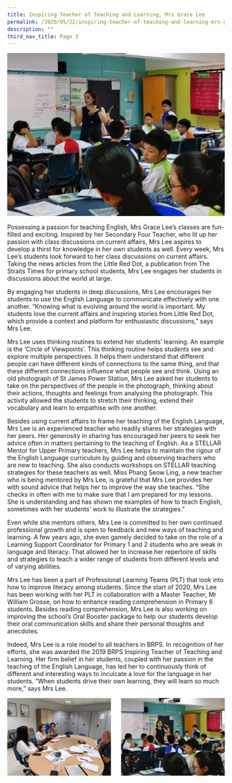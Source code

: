 ```yaml
---
title: Inspiring Teacher of Teaching and Learning, Mrs Grace Lee
permalink: /2020/05/22/inspiring-teacher-of-teaching-and-learning-mrs-grace-lee/
description: ""
third_nav_title: Page 3
---
```

<img src="/images/IMG_20200110_130027-1024x768.jpeg">
<p>Possessing a passion for teaching English, Mrs Grace Lee’s classes are fun-filled and exciting. Inspired by her Secondary Four Teacher, who lit up her passion with class discussions on current affairs, Mrs Lee aspires to develop a thirst for knowledge in her own students as well. Every week, Mrs Lee’s students look forward to her class discussions on current affairs. Taking the news articles from the Little Red Dot, a publication from The Straits Times for primary school students, Mrs Lee engages her students in discussions about the world at large.</p>
<p>By engaging her students in deep discussions, Mrs Lee encourages her students to use the English Language to communicate effectively with one another. “Knowing what is evolving around the world is important. My students love the current affairs and inspiring stories from Little Red Dot, which provide a context and platform for enthusiastic discussions,” says Mrs Lee.</p>
<p>Mrs Lee uses thinking routines to extend her students’ learning. An example is the ‘Circle of Viewpoints’. This thinking routine helps students see and explore multiple perspectives. It helps them understand that different people can have different kinds of connections to the same thing, and that these different connections influence what people see and think. Using an old photograph of St James Power Station, Mrs Lee asked her students to take on the perspectives of the people in the photograph, thinking about their actions, thoughts and feelings from analysing the photograph. This activity allowed the students to stretch their thinking, extend their vocabulary and learn to empathise with one another.</p>
<p>Besides using current affairs to frame her teaching of the English Language, Mrs Lee is an experienced teacher who readily shares her strategies with her peers. Her generosity in sharing has encouraged her peers to seek her advice often in matters pertaining to the teaching of English. As a STELLAR Mentor for Upper Primary teachers, Mrs Lee helps to maintain the rigour of the English Language curriculum by guiding and observing teachers who are new to teaching. She also conducts workshops on STELLAR teaching strategies for these teachers as well. Miss Phang Seow Ling, a new teacher who is being mentored by Mrs Lee, is grateful that Mrs Lee provides her with sound advice that helps her to improve the way she teaches. “She checks in often with me to make sure that I am prepared for my lessons. She is understanding and has shown me examples of how to teach English, sometimes with her students’ work to illustrate the strategies.”</p>
<p>Even while she mentors others, Mrs Lee is committed to her own continued professional growth and is open to feedback and new ways of teaching and learning. A few years ago, she even gamely decided to take on the role of a Learning Support Coordinator for Primary 1 and 2 students who are weak in language and literacy. That allowed her to increase her repertoire of skills and strategies to teach a wider range of students from different levels and of varying abilities.</p>
<p>Mrs Lee has been a part of Professional Learning Teams (PLT) that look into how to improve literacy among students. Since the start of 2020, Mrs Lee has been working with her PLT in collaboration with a Master Teacher, Mr William Grosse, on how to enhance reading comprehension in Primary 6 students. Besides reading comprehension, Mrs Lee is also working on improving the school’s Oral Booster package to help our students develop their oral communication skills and share their personal thoughts and anecdotes.</p>
<p>Indeed, Mrs Lee is a role model to all teachers in BRPS. In recognition of her efforts, she was awarded the 2019 BRPS Inspiring Teacher of Teaching and Learning. Her firm belief in her students, coupled with her passion in the teaching of the English Language, has led her to continuously think of different and interesting ways to inculcate a love for the language in her students. “When students drive their own learning, they will learn so much more,” says Mrs Lee.</p>
<img src="/images/msgracelee.jpg">